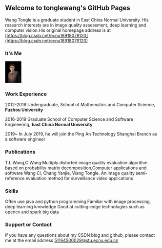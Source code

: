 
## Welcome to tonglewang's GitHub Pages
Wang Tongle is a graduate student in East China Normal University. His research interests are in image quality assessment, deep learning and computer vision.His original homepage address is at [https://blog.csdn.net/ecnu18918079120](https://blog.csdn.net/ecnu18918079120)

### It's Me
<img src="/itsme.jpg"  height="71" width="53">

### Work Experience
2012-2016 Undergraduate, School of Mathematics and Computer Science, **Fuzhou University**

2016-2019 Graduate School of Computer Science and Software Engineering, **East China Normal University**

2019~     In July 2019, he will join the Ping An Technology Shanghai Branch as a software engineer

### Publications
T.L.Wang,C Wang Multiply distorted image quality evaluation algorithm based on probability matrix decomposition,Computer applications and software
Wang Ci, Chang Yanjie, Wang Tongle. An image quality semi-reference evaluation method for surveillance video applications

### Skills
Often use java and python programming
Familiar with image processing, deep learning knowledge
Good at cutting-edge technologies such as opencv and spark big data

### Support or Contact
If you have any questions about my CSDN blog and github, please contact me at the email address:51164500029@stu.ecnu.edu.cn
